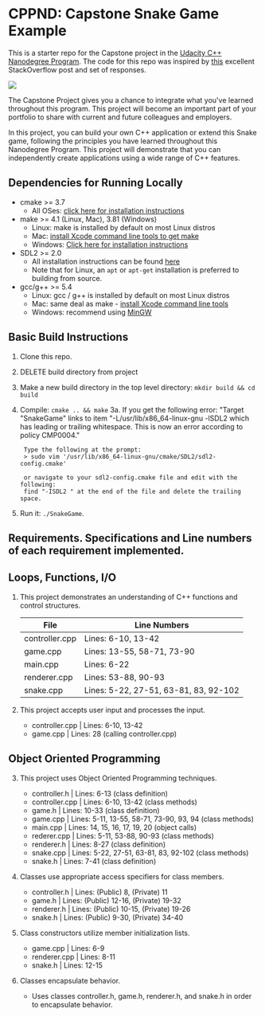 # CPPND: Capstone Snake Game Example

This is a starter repo for the Capstone project in the [Udacity C++ Nanodegree Program](https://www.udacity.com/course/c-plus-plus-nanodegree--nd213). The code for this repo was inspired by [this](https://codereview.stackexchange.com/questions/212296/snake-game-in-c-with-sdl) excellent StackOverflow post and set of responses.

<img src="snake_game.gif"/>

The Capstone Project gives you a chance to integrate what you've learned throughout this program. This project will become an important part of your portfolio to share with current and future colleagues and employers.

In this project, you can build your own C++ application or extend this Snake game, following the principles you have learned throughout this Nanodegree Program. This project will demonstrate that you can independently create applications using a wide range of C++ features.

## Dependencies for Running Locally
* cmake >= 3.7
  * All OSes: [click here for installation instructions](https://cmake.org/install/)
* make >= 4.1 (Linux, Mac), 3.81 (Windows)
  * Linux: make is installed by default on most Linux distros
  * Mac: [install Xcode command line tools to get make](https://developer.apple.com/xcode/features/)
  * Windows: [Click here for installation instructions](http://gnuwin32.sourceforge.net/packages/make.htm)
* SDL2 >= 2.0
  * All installation instructions can be found [here](https://wiki.libsdl.org/Installation)
  * Note that for Linux, an `apt` or `apt-get` installation is preferred to building from source.
* gcc/g++ >= 5.4
  * Linux: gcc / g++ is installed by default on most Linux distros
  * Mac: same deal as make - [install Xcode command line tools](https://developer.apple.com/xcode/features/)
  * Windows: recommend using [MinGW](http://www.mingw.org/)

## Basic Build Instructions

1. Clone this repo.
1. DELETE build directory from project
2. Make a new build directory in the top level directory: `mkdir build && cd build`
3. Compile: `cmake .. && make`
    3a. If you get the following error:
        "Target "SnakeGame" links to item "-L/usr/lib/x86_64-linux-gnu -lSDL2 which has leading or trailing whitespace.  This is now an error according to policy CMP0004."

        Type the following at the prompt:
        > sudo vim '/usr/lib/x86_64-linux-gnu/cmake/SDL2/sdl2-config.cmake'

        or navigate to your sdl2-config.cmake file and edit with the following:
        find "-ISDL2 " at the end of the file and delete the trailing space.
4. Run it: `./SnakeGame`.

## Requirements.  Specifications and Line numbers of each requirement implemented.

##      Loops, Functions, I/O
1. This project demonstrates an understanding of C++ functions and control structures.
    
    File | Line Numbers
    ---- | ------------
    controller.cpp | Lines: 6-10, 13-42
    game.cpp | Lines: 13-55, 58-71, 73-90 
    main.cpp | Lines: 6-22
    renderer.cpp | Lines: 53-88, 90-93
    snake.cpp | Lines: 5-22, 27-51, 63-81, 83, 92-102 

    
2. This project accepts user input and processes the input.
    * controller.cpp |  Lines: 6-10, 13-42
    * game.cpp       |  Lines: 28 (calling controller.cpp) 

##      Object Oriented Programming
3. This project uses Object Oriented Programming techniques.
    * controller.h   |  Lines: 6-13 (class definition)
    * controller.cpp |  Lines: 6-10, 13-42 (class methods)
    * game.h         |  Lines: 10-33 (class definition)
    * game.cpp       |  Lines: 5-11, 13-55, 58-71, 73-90, 93, 94 
                      		(class methods)
    * main.cpp       |  Lines: 14, 15, 16, 17, 19, 20
                      		(object calls) 
    * rederer.cpp    |  Lines: 5-11, 53-88, 90-93
                      		(class methods)
    * renderer.h     |  Lines: 8-27 (class definition)
    * snake.cpp      |  Lines: 5-22, 27-51, 63-81, 83, 92-102
                      		(class methods)
    * snake.h        |  Lines: 7-41 (class definition)

4. Classes use appropriate access specifiers for class members.
    * controller.h   |  Lines: (Public) 8, (Private) 11
    * game.h         |  Lines: (Public) 12-16, (Private) 19-32
    * renderer.h     |  Lines: (Public) 10-15, (Private) 19-26
    * snake.h        |  Lines: (Public) 9-30, (Private) 34-40

5. Class constructors utilize member initialization lists.
    * game.cpp       |  Lines: 6-9
    * renderer.cpp   |  Lines: 8-11
    * snake.h        |  Lines: 12-15

6. Classes encapsulate behavior.
    * Uses classes controller.h, game.h, renderer.h, and snake.h in order to encapsulate behavior.